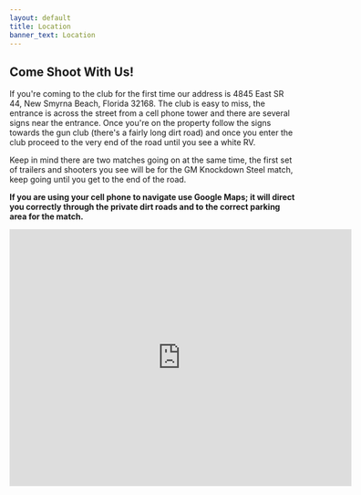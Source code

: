 ```yaml
---
layout: default
title: Location
banner_text: Location
---
```


## Come Shoot With Us!

If you're coming to the club for the first time our address is 4845 East SR 44, New Smyrna Beach, Florida 32168. The club 
is easy to miss, the entrance is across the street from a cell phone tower and there are several signs near the entrance. Once 
you're on the property follow the signs towards the gun club (there's a fairly long dirt road) and once you enter the club proceed
to the very end of the road until you see a white RV.  

Keep in mind there are two matches going on at the same time, the first set of trailers and shooters you see will be for the GM Knockdown 
Steel match, keep going until you get to the end of the road.

<b>If you are using your cell phone to navigate use Google Maps; it will direct you correctly through the private dirt roads and to the 
correct parking area for the match.</b>

<iframe src="https://www.google.com/maps/embed?pb=!1m18!1m12!1m3!1d3488.594246480027!2d-81.15017798456894!3d29.02899997277615!2m3!1f0!2f0!3f0!3m2!1i1024!2i768!4f13.1!3m3!1m2!1s0x88e7221c3b1c50f7%3A0x4e8aecf69a9dd736!2s4845+FL-44%2C+New+Smyrna+Beach%2C+FL+32168!5e0!3m2!1sen!2sus!4v1541540546413" width="600" height="450" frameborder="0" style="border:0" allowfullscreen></iframe>



